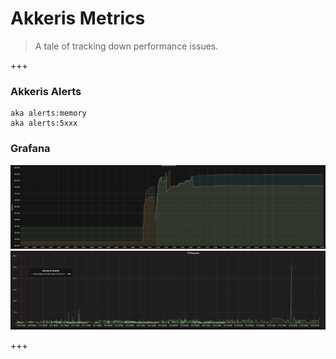 # Akkeris Metrics

> A tale of tracking down performance issues.

+++

### Akkeris Alerts

```
aka alerts:memory
aka alerts:5xxx
```

### Grafana

![Memory](images/memory.png)
![Requests](images/requests.png)

+++


